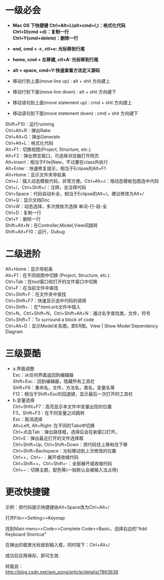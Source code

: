 #  **一级必会**

* **Mac OS 下快捷键**
**Ctrl+Alt+L(alt+cmd+l,)：格式化代码**     
**Ctrl+D(cmd +d)：复制一行**       
**Ctrl+Y(cmd+delete)：删除一行**      
* **end, cmd + →, ctl+e: 光标移到行尾**     
* **home, cmd + 左移键, ctl+A: 光标移到行尾**     
* **alt + space, cmd+Y:快速查看方法定义源码**     

* 移动行到上面(move line up) : alt + shit 方向键上    
* 移动行到下面(move line down) : alt + shit 方向键下    

* 移动语句到上面(move statement up) : cmd + shit 方向键上    
* 移动语句到下面(move statement down) : cmd + shit 方向键下    



Shift+F10：运行running     
Ctrl+Alt+R：弹出Rake      
Ctrl+Alt+G：弹出Generate     
Ctrl+Alt+L：格式化代码     
Alt+F1：切换视图(Project, Structure, etc.).      
Alt+F2：弹出预览窗口，可选择浏览器打开网页     
Alt+Insert：相当于File|New，不过要在class外执行    
Alt+Enter：快速修复提示，相当于Eclipse的Alt+F1    
Alt+Home：显示文件夹导航条    
Ctrl+J：插入动态模板代码，非常方便。Ctrl+Alt+J：用动态模板包围选中代码     
Ctrl+/，Ctrl+Shift+/：注释，去注释代码      
Ctrl+Space：代码自动补全，相当于Eclipse的Alt+/。建议修改为Alt+/       
Ctrl+Q：显示文档Doc         
Ctrl+W：动态选择，多次按依次选择 单词-行-段-全     
Ctrl+D：复制一行    
Ctrl+Y：删除一行   
Shift+Alt+N：在Controller,Model,View间跳转   
Shift+Alt+F10：运行，Dubug     
   
#  **二级进阶**

Alt+Home：显示导航条     
Alt+F1：在不同视图中切换 (Project, Structure, etc.).      
Ctrl+Tab：在tool窗口和打开的文件窗口中切换     
Ctrl+F：在当前文件中查找      
Ctrl+Shift+F：在文件夹中查找     
Ctrl+Shift+F7：快速显示选中代码的调用      
Ctrl+Shift+.：在*.html.erb文件中插入      
Ctrl+N，Ctrl+Shift+N，Ctrl+Shift+Alt+N：通过名字查找类，文件，符号        
Ctrl+Shift+T：To surround a block of code          
Ctrl+Alt+D：显示Model关系图，即ER图。View | Show Model Dependency Diagram         


#  **三级耍酷**

* a.界面调整    
Esc：从任何界面返回到编辑器      
Shift+Esc：回到编辑器，隐藏所有工具栏      
Shift+F6：重命名，文件，方法名，类名，变量名等      
F12：相当于Shift+Esc的回退键，显示最后一次打开的工具栏           
* b.变量选择       
Ctrl+Shfit+F7：高亮显示本文件中变量出现的位置           
F3，Shift+F3：在不同变量之间跳转           
Esc：取消选择            
Alt+Left, Alt+Right: 在不同的Tabs中切换             
Ctrl+点击Tab：弹出路径框，选择后会在新窗口打开。        
Ctrl+E：弹出最近打开的文件选择框            
Ctrl+Shift+Up, Ctrl+Shift+Down：把代码住上移和住下移     
Ctrl+Shift+Backspace：光标移动到上次修改的位置     
Ctrl++，Ctrl+-：展开或收缩代码     
Ctrl+Shift++，Ctrl+Shift+-：全部展开或收缩代码     
Ctrl+~：切换主题，配色等(一般默认会被输入法占用)     


# **更改快捷键**

示例：把代码提示快捷键由Alt+Space改为Ctrl+Alt+/     

打开File>>Setting>>Keymap     
      
找到Main menu>>Code>>Complete Code>>Basic，选择右边的“Add Keyboard Shortcut”     
         
在弹出的框里光标放到输入框，同时按下：Ctrl+Alt+/     
          
成功后应用保存，即可生效.     


转载自：      
http://blog.csdn.net/iam_song/article/details/7863636